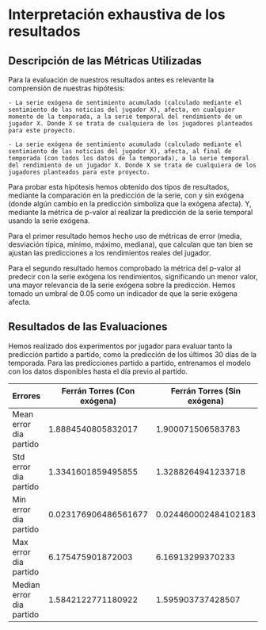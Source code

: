 # Interpretación exhaustiva de los resultados

## Descripción de las Métricas Utilizadas
Para la evaluación de nuestros resultados antes es relevante la comprensión de nuestras hipótesis:

    - La serie exógena de sentimiento acumulado (calculado mediante el sentimiento de las noticias del jugador X), afecta, en cualquier momento de la temporada, a la serie temporal del rendimiento de un jugador X. Donde X se trata de cualquiera de los jugadores planteados para este proyecto.

    - La serie exógena de sentimiento acumulado (calculado mediante el sentimiento de las noticias del jugador X), afecta, al final de temporada (con todos los datos de la temporada), a la serie temporal del rendimiento de un jugador X. Donde X se trata de cualquiera de los jugadores planteados para este proyecto.

Para probar esta hipótesis hemos obtenido dos tipos de resultados, mediante la comparación en la predicción de la serie, con y sin exógena (donde algún cambio en la predicción simboliza que la exógena afecta). Y, mediante la métrica de p-valor al realizar la predicción de la serie temporal usando la serie exógena.

Para el primer resultado hemos hecho uso de métricas de error (media, desviación típica, mínimo, máximo, mediana), que calculan que tan bien se ajustan las predicciones a los rendimientos reales del jugador.

Para el segundo resultado hemos comprobado la métrica del p-valor al predecir con la serie exógena los rendimientos, significando un menor valor, una mayor relevancia de la serie exógena sobre la predicción. Hemos tomado un umbral de 0.05 como un indicador de que la serie exógena afecta.

## Resultados de las Evaluaciones
Hemos realizado dos experimentos por jugador para evaluar tanto la predicción partido a partido, como la predicción de los últimos 30 días de la temporada. Para las predicciones partido a partido, entrenamos el modelo con los datos disponibles hasta el día previo al partido.

| Errores                 | Ferrán Torres (Con exógena) | Ferrán Torres (Sin exógena) |
|-------------------------|-----------------------------|-----------------------------|
| Mean error dia partido  | 1.8884540805832017         | 1.900071506583783           |
| Std error dia partido   | 1.3341601859495855         | 1.3288264941233718          |
| Min error dia partido   | 0.023176906486561677       | 0.024460002484102183        |
| Max error dia partido   | 6.175475901872003          | 6.16913299370233            |
| Median error dia partido| 1.5842122771180922         | 1.595903737428507           |




